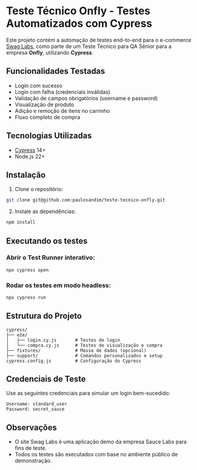 # Teste Técnico Onfly - Testes Automatizados com Cypress

Este projeto contém a automação de testes end-to-end para o e-commerce [Swag Labs](https://www.saucedemo.com/), como parte de um Teste Técnico para QA Sênior para a empresa **Onfly**, utilizando **Cypress**.

## Funcionalidades Testadas

- Login com sucesso
- Login com falha (credenciais inválidas)
- Validação de campos obrigatórios (username e password)
- Visualização de produto
- Adição e remoção de itens no carrinho
- Fluxo completo de compra

## Tecnologias Utilizadas

- [Cypress](https://www.cypress.io/) 14+
- Node.js 22+

## Instalação

1. Clone o repositório:

```bash
git clone git@github.com:paulosandim/teste-tecnico-onfly.git
```

2. Instale as dependências:

```bash
npm install
```

## Executando os testes

### Abrir o Test Runner interativo:

```bash
npx cypress open
```

### Rodar os testes em modo headless:

```bash
npx cypress run
```

## Estrutura do Projeto

```
cypress/
├── e2e/
│   ├── login.cy.js       # Testes de login
│   └── compra.cy.js      # Testes de visualização e compra
├── fixtures/             # Massa de dados (opcional)
├── support/              # Comandos personalizados e setup
cypress.config.js         # Configuração do Cypress
```

## Credenciais de Teste

Use as seguintes credenciais para simular um login bem-sucedido:

```
Username: standard_user
Password: secret_sauce
```

## Observações

- O site Swag Labs é uma aplicação demo da empresa Sauce Labs para fins de teste.
- Todos os testes são executados com base no ambiente público de demonstração.

